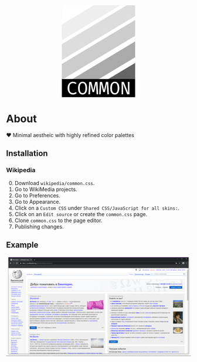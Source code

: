 <p align="center">  
  <img src = "./www/logo.png" />
</p>

# About

❤️ Minimal aestheic with highly refined color palettes

## Installation

### Wikipedia

0. Download `wikipedia/common.css`.
1. Go to WikiMedia projects.
2. Go to Preferences.
3. Go to Appearance.
4. Click on a `Custom CSS` under `Shared CSS/JavaScript for all skins:`.
5. Click on an `Edit source` or create the `common.css` page.
6. Clone `common.css` to the page editor.
7. Publishing changes.

## Example
![ru-wikipedia-example](./www/ru-wikipedia.png)
